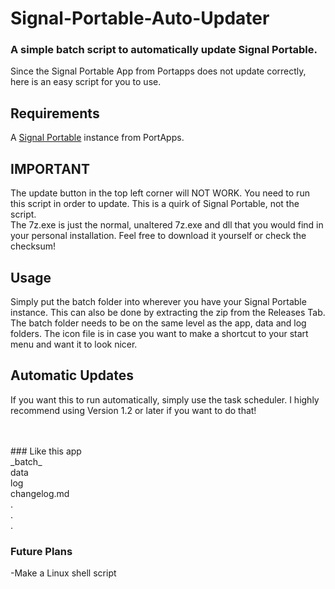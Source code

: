 # Signal-Portable-Auto-Updater

### A simple batch script to automatically update Signal Portable.
Since the Signal Portable App from Portapps does not update correctly, here is an easy script for you to use.

## Requirements 
A <a href="https://github.com/portapps/signal-portable">Signal Portable</a> instance from PortApps. <br>

## IMPORTANT
The update button in the top left corner will NOT WORK. You need to run this script in order to update. This is a quirk of Signal Portable, not the script. <br>
The 7z.exe is just the normal, unaltered 7z.exe and dll that you would find in your personal installation. Feel free to download it yourself or check the checksum!

## Usage 

Simply put the batch folder into wherever you have your Signal Portable instance. This can also be done by extracting the zip from the Releases Tab. <br>
The batch folder needs to be on the same level as the app, data and log folders. The icon file is in case you want to make a shortcut to your start menu and want it to look nicer.

## Automatic Updates

If you want this to run automatically, simply use the task scheduler. I highly recommend using Version 1.2 or later if you want to do that!


<br>
<br> 
### Like this
app
<br>_batch_
<br>data
<br>log 
<br>changelog.md
<br>.
<br>.
<br>.

### Future Plans
-Make a Linux shell script

